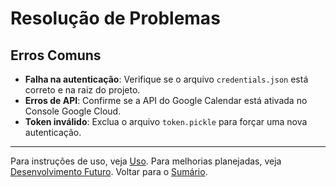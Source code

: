 # Resolução de Problemas

## Erros Comuns

- **Falha na autenticação**: Verifique se o arquivo `credentials.json` está correto e na raiz do projeto.
- **Erros de API**: Confirme se a API do Google Calendar está ativada no Console Google Cloud.
- **Token inválido**: Exclua o arquivo `token.pickle` para forçar uma nova autenticação.

---
Para instruções de uso, veja [Uso](usage.md).
Para melhorias planejadas, veja [Desenvolvimento Futuro](future.md).
Voltar para o [Sumário](README.md).
